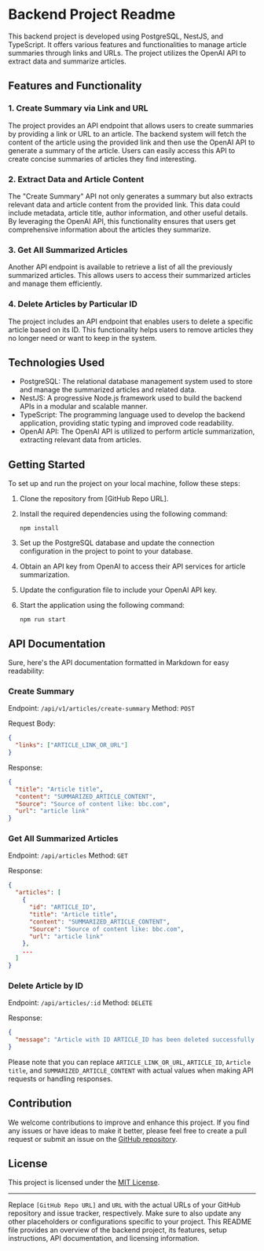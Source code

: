 # Backend Project Readme

This backend project is developed using PostgreSQL, NestJS, and TypeScript. It offers various features and functionalities to manage article summaries through links and URLs. The project utilizes the OpenAI API to extract data and summarize articles.

## Features and Functionality

### 1. Create Summary via Link and URL

The project provides an API endpoint that allows users to create summaries by providing a link or URL to an article. The backend system will fetch the content of the article using the provided link and then use the OpenAI API to generate a summary of the article. Users can easily access this API to create concise summaries of articles they find interesting.

### 2. Extract Data and Article Content

The "Create Summary" API not only generates a summary but also extracts relevant data and article content from the provided link. This data could include metadata, article title, author information, and other useful details. By leveraging the OpenAI API, this functionality ensures that users get comprehensive information about the articles they summarize.

### 3. Get All Summarized Articles

Another API endpoint is available to retrieve a list of all the previously summarized articles. This allows users to access their summarized articles and manage them efficiently.

### 4. Delete Articles by Particular ID

The project includes an API endpoint that enables users to delete a specific article based on its ID. This functionality helps users to remove articles they no longer need or want to keep in the system.

## Technologies Used

- PostgreSQL: The relational database management system used to store and manage the summarized articles and related data.
- NestJS: A progressive Node.js framework used to build the backend APIs in a modular and scalable manner.
- TypeScript: The programming language used to develop the backend application, providing static typing and improved code readability.
- OpenAI API: The OpenAI API is utilized to perform article summarization, extracting relevant data from articles.

## Getting Started

To set up and run the project on your local machine, follow these steps:

1. Clone the repository from [GitHub Repo URL].

2. Install the required dependencies using the following command:

   ```
   npm install
   ```

3. Set up the PostgreSQL database and update the connection configuration in the project to point to your database.

4. Obtain an API key from OpenAI to access their API services for article summarization.

5. Update the configuration file to include your OpenAI API key.

6. Start the application using the following command:

   ```
   npm run start
   ```

## API Documentation

Sure, here's the API documentation formatted in Markdown for easy readability:

### Create Summary

Endpoint: `/api/v1/articles/create-summary`
Method: `POST`

Request Body:

```json
{
  "links": ["ARTICLE_LINK_OR_URL"]
}
```

Response:

```json
{
  "title": "Article title",
  "content": "SUMMARIZED_ARTICLE_CONTENT",
  "Source": "Source of content like: bbc.com",
  "url": "article link"
}
```

### Get All Summarized Articles

Endpoint: `/api/articles`
Method: `GET`

Response:

```json
{
  "articles": [
    {
      "id": "ARTICLE_ID",
      "title": "Article title",
      "content": "SUMMARIZED_ARTICLE_CONTENT",
      "Source": "Source of content like: bbc.com",
      "url": "article link"
    },
    ...
  ]
}
```

### Delete Article by ID

Endpoint: `/api/articles/:id`
Method: `DELETE`

Response:

```json
{
  "message": "Article with ID ARTICLE_ID has been deleted successfully."
}
```

Please note that you can replace `ARTICLE_LINK_OR_URL`, `ARTICLE_ID`, `Article title`, and `SUMMARIZED_ARTICLE_CONTENT` with actual values when making API requests or handling responses.

## Contribution

We welcome contributions to improve and enhance this project. If you find any issues or have ideas to make it better, please feel free to create a pull request or submit an issue on the [GitHub repository](URL).

## License

This project is licensed under the [MIT License](LICENSE).

---

Replace `[GitHub Repo URL]` and `URL` with the actual URLs of your GitHub repository and issue tracker, respectively. Make sure to also update any other placeholders or configurations specific to your project. This README file provides an overview of the backend project, its features, setup instructions, API documentation, and licensing information.
